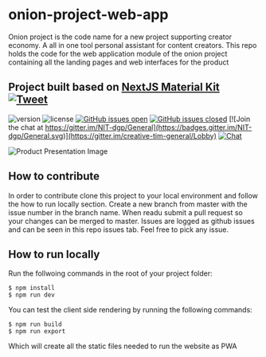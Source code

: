 # onion-project-web-app
Onion project is the code name for a new project supporting creator economy. A all in one tool personal assistant for content creators. This repo holds the code for the web application module of the onion project containing all the landing pages and web interfaces for the product

## Project built based on [NextJS Material Kit](https://demos.creative-tim.com/nextjs-material-kit?ref=njsmk-readme) [![Tweet](https://img.shields.io/twitter/url/http/shields.io.svg?style=social&logo=twitter)](https://twitter.com/share?url=https%3A%2F%2Fdemos.creative-tim.com%2Fnextjs-material-kit%2Fcomponents&text=NextJS%20Material%20Kit&via=Creative%20Tim&hashtags=nextjs%20%23creativetim%20%23materialdesign)

![version](https://img.shields.io/badge/version-1.2.1-blue.svg) ![license](https://img.shields.io/badge/license-MIT-blue.svg) [![GitHub issues open](https://img.shields.io/github/issues/creativetimofficial/nextjs-material-kit.svg?maxAge=2592000)](https://github.com/creativetimofficial/nextjs-material-kit/issues?q=is%3Aopen+is%3Aissue) [![GitHub issues closed](https://img.shields.io/github/issues-closed-raw/creativetimofficial/nextjs-material-kit.svg?maxAge=2592000)](https://github.com/creativetimofficial/nextjs-material-kit/issues?q=is%3Aissue+is%3Aclosed) [![Join the chat at https://gitter.im/NIT-dgp/General](https://badges.gitter.im/NIT-dgp/General.svg)](https://gitter.im/creative-tim-general/Lobby) [![Chat](https://img.shields.io/badge/chat-on%20discord-7289da.svg)](https://discord.gg/E4aHAQy)

![Product Presentation Image](https://raw.githubusercontent.com/creativetimofficial/public-assets/master/nextjs-material-kit/nextjs-material-kit.jpg)

## How to contribute
In order to contribute clone this project to your local environment and follow the how to run locally section. Create a new branch from master with the issue number in the branch name. When readu submit a pull request so your changes can be merged to master. Issues are logged as github issues and can be seen in this repo issues tab. Feel free to pick any issue.

## How to run locally
Run the follwoing commands in the root of your project folder:
```
$ npm install
$ npm run dev
```
You can test the client side rendering by running the following commands:
```
$ npm run build
$ npm run export
```
Which will create all the static files needed to run the website as PWA